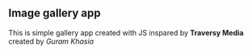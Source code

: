 ## Image gallery app

This is simple gallery app created with JS
inspared by  **Traversy Media**
created by *Guram Khasia*